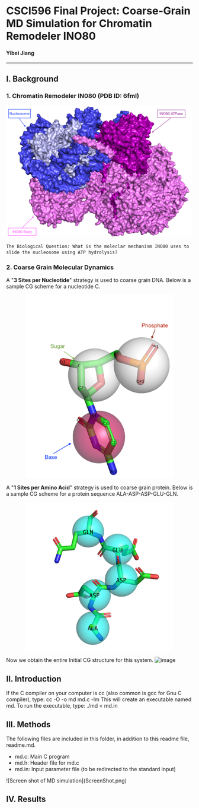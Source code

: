 # CSCI596 Final Project:                              Coarse-Grain MD Simulation for Chromatin Remodeler INO80

#### Yibei Jiang
_________________


## I. Background

### 1. Chromatin Remodeler IN080 (PDB ID: 6fml)
<p align="center">
  <img src="./ino80.png" width="800">
</p>

```
The Biological Question: What is the moleclar mechanism INO80 uses to slide the nucleosome using ATP hydrolysis?
```
### 2. Coarse Grain Molecular Dynamics

A "**3 Sites per Nucleotide**" strategy is used to coarse grain DNA. Below is a sample CG scheme for a nucleotide C.
<p align="center">
  <img src="./Ccgscheme.png" width="400">
</p>

A "**1 Sites per Amino Acid**" strategy is used to coarse grain protein. Below is a sample CG scheme for a protein
sequence ALA-ASP-ASP-GLU-GLN.
<p align="center">
  <img src="./pro_cg_scheme.png" width="400">
</p>

Now we obtain the entire Initial CG structure for this system.
![image](https://user-images.githubusercontent.com/25398675/143984154-7b7f0b93-97b7-4076-8595-bdf312867ebc.png)


## II. Introduction
If the C compiler on your computer is cc (also common is gcc for Gnu C
compiler), type:
cc -O -o md md.c -lm
This will create an executable named md. To run the executable, type:
./md < md.in
## III. Methods
The following files are included in this folder, in addition to this readme
file, readme.md.
<ul>
<li>md.c: Main C program</li>
<li>md.h: Header file for md.c</li>
<li>md.in: Input parameter file (to be redirected to the standard input)</li>
</ul>
![Screen shot of MD simulation](ScreenShot.png)

## IV. Results
